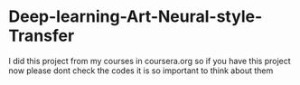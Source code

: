 # Deep-learning-Art-Neural-style-Transfer
I did this project from my courses in coursera.org so if you have this project now please dont check the codes it is so important to think about them
